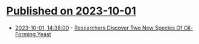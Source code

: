 # [Published on 2023-10-01](index.md)

* [2023-10-01, 14:38:00](https://soylentnews.org/article.pl?sid=23/09/30/2133221&from=rss) - [Researchers Discover Two New Species Of Oil-Forming Yeast](https://soylentnews.org/article.pl?sid=23/09/30/2133221&from=rss)
